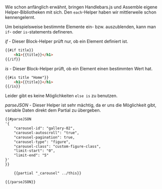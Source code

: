 Wie schon anfänglich erwähnt, bringen Handlebars.js und Assemble eigene Helper-Bibliotheken mit sich. Den `each`-Helper haben wir mittlerweile schon kennengelernt.

Um beispielsweise bestimmte Elemente ein- bzw. auszublenden, kann man `if`- oder `is`-statements defineren.

*if* - Dieser Block-Helper prüft nur, ob ein Element definiert ist.
``` html
{{#if title}}
	<h1>{{title}}</h1>
{{/if}}
```

*is* - Dieser Block-Helper prüft, ob ein Element einen bestimmten Wert hat.
``` html
{{#is title "Home"}}
	<h1>{{title}}</h1>
{{/is}}
```

Leider gibt es keine Möglichkeiten `else is` zu benutzen.

*parseJSON* - Dieser Helper ist sehr mächtig, da er uns die Möglichkeit gibt, variable Daten direkt dem Partial zu übergeben.

``` html
{{#parseJSON
'{
	"carousel-id": "gallery-02",
	"carousel-autoscroll": "true",
	"carousel-pagination": true,
	"carousel-type": "figure",
	"carousel-class": "custom-figure-class",
	"limit-start": "0",
	"limit-end": "5"
}'
}}

	{{partial "_carousel" ../this}}

{{/parseJSON}}
```